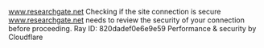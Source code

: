 www.researchgate.net
Checking if the site connection is secure
www.researchgate.net needs to review the security of your connection before proceeding.
Ray ID: 820dadef0e6e9e59
Performance & security by Cloudflare